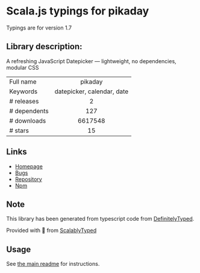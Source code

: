 
# Scala.js typings for pikaday

Typings are for version 1.7

## Library description:
A refreshing JavaScript Datepicker — lightweight, no dependencies, modular CSS

|                    |                 |
| ------------------ | :-------------: |
| Full name          | pikaday |
| Keywords           | datepicker, calendar, date |
| # releases         | 2 |
| # dependents       | 127 |
| # downloads        | 6617548 |
| # stars            | 15 |

## Links
- [Homepage](https://pikaday.com)
- [Bugs](https://github.com/Pikaday/Pikaday/issues)
- [Repository](https://github.com/Pikaday/Pikaday)
- [Npm](https://www.npmjs.com/package/pikaday)
    


## Note
This library has been generated from typescript code from [DefinitelyTyped](https://definitelytyped.org).

Provided with :purple_heart: from [ScalablyTyped](https://github.com/oyvindberg/ScalablyTyped)

## Usage
See [the main readme](../../readme.md) for instructions.


